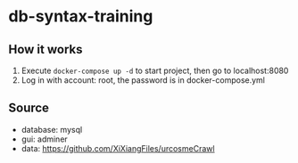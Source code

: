 # db-syntax-training

## How it works
1. Execute `docker-compose up -d` to start project, then go to localhost:8080
2. Log in with account: root, the password is in docker-compose.yml

## Source
* database: mysql
* gui: adminer
* data: https://github.com/XiXiangFiles/urcosmeCrawl
